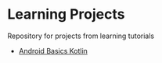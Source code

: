 # Learning Projects
Repository for projects from learning tutorials

- [Android Basics Kotlin](https://developer.android.com/courses/android-basics-kotlin/course?hl=en)
